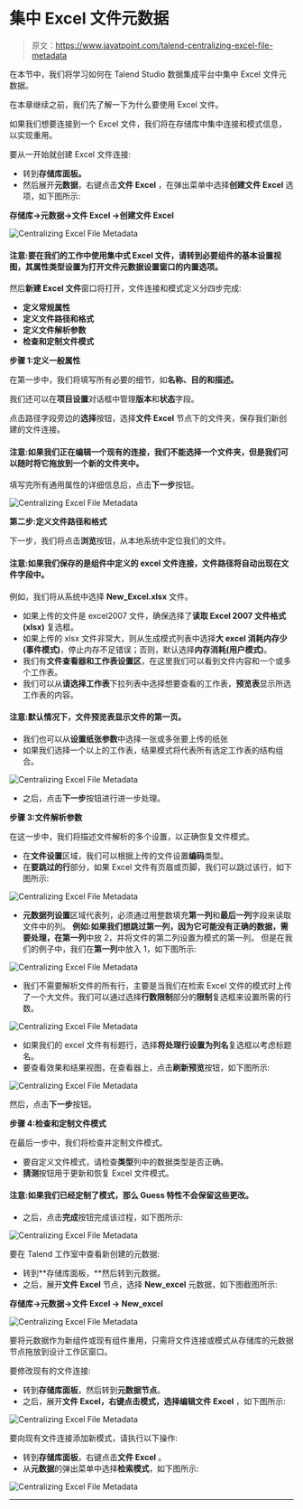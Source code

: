 # 集中 Excel 文件元数据

> 原文：<https://www.javatpoint.com/talend-centralizing-excel-file-metadata>

在本节中，我们将学习如何在 Talend Studio 数据集成平台中集中 Excel 文件元数据。

在本章继续之前，我们先了解一下为什么要使用 Excel 文件。

如果我们想要连接到一个 Excel 文件，我们将在存储库中集中连接和模式信息，以实现重用。

要从一开始就创建 Excel 文件连接:

*   转到**存储库面板。**
*   然后展开**元数据**，右键点击**文件 Excel** ，在弹出菜单中选择**创建文件 Excel** 选项，如下图所示:

**存储库→元数据→文件 Excel →创建文件 Excel**

![Centralizing Excel File Metadata](img/a5e379ecb158c32848fc18023a9a0b75.png)

#### 注意:要在我们的工作中使用集中式 Excel 文件，请转到必要组件的基本设置视图，其属性类型设置为打开文件元数据设置窗口的内置选项。

然后**新建 Excel 文件**窗口将打开，文件连接和模式定义分四步完成:

*   **定义常规属性**
*   **定义文件路径和格式**
*   **定义文件解析参数**
*   **检查和定制文件模式**

**步骤 1:定义一般属性**

在第一步中，我们将填写所有必要的细节，如**名称、目的和描述。**

我们还可以在**项目设置**对话框中管理**版本**和**状态**字段。

点击路径字段旁边的**选择**按钮，选择**文件 Excel** 节点下的文件夹，保存我们新创建的文件连接。

#### 注意:如果我们正在编辑一个现有的连接，我们不能选择一个文件夹，但是我们可以随时将它拖放到一个新的文件夹中。

填写完所有通用属性的详细信息后，点击**下一步**按钮。

![Centralizing Excel File Metadata](img/73e8f9db28c699497e1f0903a6ff42eb.png)

**第二步:定义文件路径和格式**

下一步，我们将点击**浏览**按钮，从本地系统中定位我们的文件。

#### 注意:如果我们保存的是组件中定义的 excel 文件连接，文件路径将自动出现在文件字段中。

例如，我们将从系统中选择 **New_Excel.xlsx** 文件。

*   如果上传的文件是 excel2007 文件，确保选择了**读取 Excel 2007 文件格式(xlsx)** 复选框。
*   如果上传的 xlsx 文件非常大，则从生成模式列表中选择**大 excel 消耗内存少(事件模式)**，停止内存不足错误；否则，默认选择**内存消耗(用户模式)**。
*   我们有**文件查看器和工作表设置区**，在这里我们可以看到文件内容和一个或多个工作表。
*   我们可以从**请选择工作表**下拉列表中选择想要查看的工作表，**预览表**显示所选工作表的内容。

#### 注意:默认情况下，文件预览表显示文件的第一页。

*   我们也可以从**设置纸张参数**中选择一张或多张要上传的纸张
*   如果我们选择一个以上的工作表，结果模式将代表所有选定工作表的结构组合。

![Centralizing Excel File Metadata](img/278473d11cf5a1fc05d7ef0031cffcd1.png)

*   之后，点击**下一步**按钮进行进一步处理。

**步骤 3:文件解析参数**

在这一步中，我们将描述文件解析的多个设置，以正确恢复文件模式。

*   在**文件设置**区域，我们可以根据上传的文件设置**编码**类型。
*   在**要跳过的行**部分，如果 Excel 文件有页眉或页脚，我们可以跳过该行，如下图所示:

![Centralizing Excel File Metadata](img/65ca00cbbbfdbec4e780338abde104f4.png)

*   **元数据列设置**区域代表列，必须通过用整数填充**第一列**和**最后一列**字段来读取文件中的列。
    **例如:**如果我们想跳过第一列，因为它可能没有正确的数据，需要处理，在**第一列**中放 2，并将文件的第二列设置为模式的第一列。
    但是在我们的例子中，我们在**第一列**中放入 1，如下图所示:

![Centralizing Excel File Metadata](img/69fb045238394e42d37427adca245d0a.png)

*   我们不需要解析文件的所有行，主要是当我们在检索 Excel 文件的模式时上传了一个大文件。我们可以通过选择**行数限制**部分的**限制**复选框来设置所需的行数。

![Centralizing Excel File Metadata](img/960ff5c6dd413d077b37f97c1cebb6c8.png)

*   如果我们的 excel 文件有标题行，选择**将处理行设置为列名**复选框以考虑标题名。
*   要查看效果和结果视图，在查看器上，点击**刷新预览**按钮，如下图所示:

![Centralizing Excel File Metadata](img/10cf2ddb81a3a8564406bc4270473f85.png)

然后，点击**下一步**按钮。

**步骤 4:检查和定制文件模式**

在最后一步中，我们将检查并定制文件模式。

*   要自定义文件模式，请检查**类型**列中的数据类型是否正确。
*   **猜测**按钮用于更新和恢复 Excel 文件模式。

#### 注意:如果我们已经定制了模式，那么 Guess 特性不会保留这些更改。

*   之后，点击**完成**按钮完成该过程，如下图所示:

![Centralizing Excel File Metadata](img/2a011d2dc6ec48fec01a9f4d3548ef82.png)

要在 Talend 工作室中查看新创建的元数据:

*   转到**存储库面板，**然后转到元数据。
*   之后，展开**文件 Excel** 节点，选择 **New_excel** 元数据，如下图截图所示:

**存储库→元数据→文件 Excel → New_excel**

![Centralizing Excel File Metadata](img/e90735118582fc1388c1889278c2b820.png)

要将元数据作为新组件或现有组件重用，只需将文件连接或模式从存储库的元数据节点拖放到设计工作区窗口。

要修改现有的文件连接:

*   转到**存储库面板**，然后转到**元数据节点**。
*   之后，展开**文件 Excel，**右键点击模式，选择**编辑文件 Excel** ，如下图所示:

![Centralizing Excel File Metadata](img/bc8642070040b293acedf3b777333620.png)

要向现有文件连接添加新模式，请执行以下操作:

*   转到**存储库面板**，右键点击**文件 Excel** 。
*   从**元数据**的弹出菜单中选择**检索模式**，如下图所示:

![Centralizing Excel File Metadata](img/a96000afd803509d48dd19b35f515c93.png)

* * *